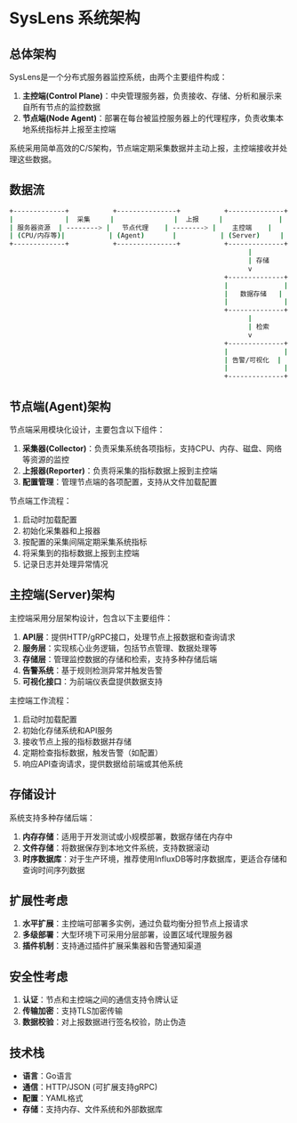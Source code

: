 # SysLens 系统架构

## 总体架构

SysLens是一个分布式服务器监控系统，由两个主要组件构成：

1. **主控端(Control Plane)**：中央管理服务器，负责接收、存储、分析和展示来自所有节点的监控数据
2. **节点端(Node Agent)**：部署在每台被监控服务器上的代理程序，负责收集本地系统指标并上报至主控端

系统采用简单高效的C/S架构，节点端定期采集数据并主动上报，主控端接收并处理这些数据。

## 数据流

```bash
+-------------+           +---------------+           +--------------+
|             |  采集     |               |  上报     |              |
| 服务器资源  | --------> |   节点代理    | --------> |    主控端    |
| (CPU/内存等)|           | (Agent)       |           | (Server)     |
+-------------+           +---------------+           +--------------+
                                                            |
                                                            | 存储
                                                            v
                                                      +--------------+
                                                      |              |
                                                      |   数据存储   |
                                                      |              |
                                                      +--------------+
                                                            |
                                                            | 检索
                                                            v
                                                      +--------------+
                                                      |              |
                                                      | 告警/可视化  |
                                                      |              |
                                                      +--------------+
```

## 节点端(Agent)架构

节点端采用模块化设计，主要包含以下组件：

1. **采集器(Collector)**：负责采集系统各项指标，支持CPU、内存、磁盘、网络等资源的监控
2. **上报器(Reporter)**：负责将采集的指标数据上报到主控端
3. **配置管理**：管理节点端的各项配置，支持从文件加载配置

节点端工作流程：

1. 启动时加载配置
2. 初始化采集器和上报器
3. 按配置的采集间隔定期采集系统指标
4. 将采集到的指标数据上报到主控端
5. 记录日志并处理异常情况

## 主控端(Server)架构

主控端采用分层架构设计，包含以下主要组件：

1. **API层**：提供HTTP/gRPC接口，处理节点上报数据和查询请求
2. **服务层**：实现核心业务逻辑，包括节点管理、数据处理等
3. **存储层**：管理监控数据的存储和检索，支持多种存储后端
4. **告警系统**：基于规则检测异常并触发告警
5. **可视化接口**：为前端仪表盘提供数据支持

主控端工作流程：

1. 启动时加载配置
2. 初始化存储系统和API服务
3. 接收节点上报的指标数据并存储
4. 定期检查指标数据，触发告警（如配置）
5. 响应API查询请求，提供数据给前端或其他系统

## 存储设计

系统支持多种存储后端：

1. **内存存储**：适用于开发测试或小规模部署，数据存储在内存中
2. **文件存储**：将数据保存到本地文件系统，支持数据滚动
3. **时序数据库**：对于生产环境，推荐使用InfluxDB等时序数据库，更适合存储和查询时间序列数据

## 扩展性考虑

1. **水平扩展**：主控端可部署多实例，通过负载均衡分担节点上报请求
2. **多级部署**：大型环境下可采用分层部署，设置区域代理服务器
3. **插件机制**：支持通过插件扩展采集器和告警通知渠道

## 安全性考虑

1. **认证**：节点和主控端之间的通信支持令牌认证
2. **传输加密**：支持TLS加密传输
3. **数据校验**：对上报数据进行签名校验，防止伪造

## 技术栈

- **语言**：Go语言
- **通信**：HTTP/JSON (可扩展支持gRPC)
- **配置**：YAML格式
- **存储**：支持内存、文件系统和外部数据库
